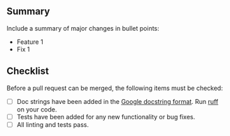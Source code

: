 ## Summary

Include a summary of major changes in bullet points:

* Feature 1
* Fix 1

## Checklist

<!-- Work-in-progress pull requests are encouraged, but please enable the draft status on your PR. -->

Before a pull request can be merged, the following items must be checked:

* [ ] Doc strings have been added in the [Google docstring format](https://sphinxcontrib-napoleon.readthedocs.io/en/latest/example_google.html#example-google).
  Run [ruff](https://beta.ruff.rs/docs/rules/#pydocstyle-d) on your code.
* [ ] Tests have been added for any new functionality or bug fixes.
* [ ] All linting and tests pass.

<!-- 
Note that the CI system will run all the above checks. But it will be much more
efficient if you already fix most errors prior to submitting the PR. It is highly
recommended that you use the pre-commit hook provided in the repository. Simply run
`pre-commit install` and a check will be run prior to allowing commits.
-->
